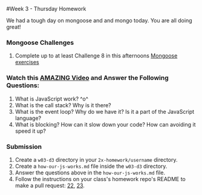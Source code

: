 #Week 3 - Thursday Homework

We had a tough day on mongoose and and mongo today. You are all doing great! 

### Mongoose Challenges
1. Complete up to at least Challenge 8 in this afternoons <a href="https://github.com/sf-wdi-22-23/modules/blob/master/w03-intro-backend-with-express/d4-dusk-mongoose/exercises.md">Mongoose exercises</a>

### Watch this [AMAZING Video](https://www.youtube.com/watch?v=8aGhZQkoFbQ) and Answer the Following Questions:
1. What is JavaScript work? ^o^
1. What is the call stack? Why is it there?
1. What is the event loop? Why do we have it? Is it a part of the JavaScript language?
1. What is blocking? How can it slow down your code? How can avoiding it speed it up?

### Submission

1. Create a `w03-d3` directory in your `2x-homework/username` directory.  
1. Create a `how-our-js-works.md` file inside the `w03-d3` directory.
1. Answer the questions above in the `how-our-js-works.md` file.  
1. Follow the instructions on your class's homework repo's README to make a pull request: <a href="https://github.com/sf-wdi-22-23/22-homework/blob/master/README.md" target="_blank">22</a>, <a href="https://github.com/sf-wdi-22-23/23-homework/blob/master/README.md" target="_blank">23</a>.
